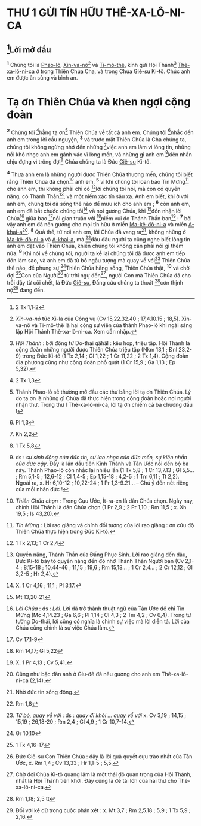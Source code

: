 # THƯ 1 GỬI TÍN HỮU THÊ-XA-LÔ-NI-CA

## [^1@-6ce97832-045f-4878-9cbe-3d7799ba461d]Lời mở đầu
<sup><b>1</b></sup> Chúng tôi là [Phao-lô](), [Xin-va-nô]()[^1-6ce97832-045f-4878-9cbe-3d7799ba461d] và [Ti-mô-thê](), kính gửi Hội Thánh[^2-6ce97832-045f-4878-9cbe-3d7799ba461d] [Thê-xa-lô-ni-ca]() ở trong Thiên Chúa Cha, và trong Chúa [Giê-su]() Ki-tô. Chúc anh em được ân sủng và bình an.


# Tạ ơn Thiên Chúa và khen ngợi cộng đoàn
<sup><b>2</b></sup> Chúng tôi [^2@-6ce97832-045f-4878-9cbe-3d7799ba461d]hằng tạ ơn[^3-6ce97832-045f-4878-9cbe-3d7799ba461d] Thiên Chúa về tất cả anh em. Chúng tôi [^3@-6ce97832-045f-4878-9cbe-3d7799ba461d]nhắc đến anh em trong lời cầu nguyện, <sup><b>3</b></sup> và trước mặt Thiên Chúa là Cha chúng ta, chúng tôi không ngừng nhớ đến những [^4@-6ce97832-045f-4878-9cbe-3d7799ba461d]việc anh em làm vì lòng tin, những nỗi khó nhọc anh em gánh vác vì lòng mến, và những gì anh em [^5@-6ce97832-045f-4878-9cbe-3d7799ba461d]kiên nhẫn chịu đựng vì trông đợi[^4-6ce97832-045f-4878-9cbe-3d7799ba461d] Chúa chúng ta là Đức [Giê-su]() Ki-tô.

<sup><b>4</b></sup> Thưa anh em là những người được Thiên Chúa thương mến, chúng tôi biết rằng Thiên Chúa đã chọn[^5-6ce97832-045f-4878-9cbe-3d7799ba461d] anh em, <sup><b>5</b></sup> vì khi chúng tôi loan báo Tin Mừng[^6-6ce97832-045f-4878-9cbe-3d7799ba461d] cho anh em, thì không phải chỉ có [^6@-6ce97832-045f-4878-9cbe-3d7799ba461d]lời chúng tôi nói, mà còn có quyền năng, có Thánh Thần[^7-6ce97832-045f-4878-9cbe-3d7799ba461d], và một niềm xác tín sâu xa. Anh em biết, khi ở với anh em, chúng tôi đã sống thế nào để mưu ích cho anh em ; <sup><b>6</b></sup> còn anh em, anh em đã bắt chước chúng tôi[^8-6ce97832-045f-4878-9cbe-3d7799ba461d] và noi gương Chúa, khi [^7@-6ce97832-045f-4878-9cbe-3d7799ba461d]đón nhận lời Chúa[^9-6ce97832-045f-4878-9cbe-3d7799ba461d] giữa bao [^8@-6ce97832-045f-4878-9cbe-3d7799ba461d]nỗi gian truân với [^9@-6ce97832-045f-4878-9cbe-3d7799ba461d]niềm vui do Thánh Thần ban[^10-6ce97832-045f-4878-9cbe-3d7799ba461d] : <sup><b>7</b></sup> bởi vậy anh em đã nên gương cho mọi tín hữu ở miền [Ma-kê-đô-ni-a]() và miền [A-khai-a]()[^11-6ce97832-045f-4878-9cbe-3d7799ba461d]. <sup><b>8</b></sup> Quả thế, từ nơi anh em, lời Chúa đã vang ra[^12-6ce97832-045f-4878-9cbe-3d7799ba461d], không những ở [Ma-kê-đô-ni-a]() và [A-khai-a](), mà [^10@-6ce97832-045f-4878-9cbe-3d7799ba461d]đâu đâu người ta cũng nghe biết lòng tin anh em đặt vào Thiên Chúa, khiến chúng tôi không cần phải nói gì thêm nữa. <sup><b>9</b></sup> Khi nói về chúng tôi, người ta kể lại chúng tôi đã được anh em tiếp đón làm sao, và anh em đã từ bỏ ngẫu tượng mà quay về với[^13-6ce97832-045f-4878-9cbe-3d7799ba461d] Thiên Chúa thế nào, để phụng sự [^11@-6ce97832-045f-4878-9cbe-3d7799ba461d]Thiên Chúa hằng sống, Thiên Chúa thật, <sup><b>10</b></sup> và chờ đợi [^12@-6ce97832-045f-4878-9cbe-3d7799ba461d]Con của Người[^14-6ce97832-045f-4878-9cbe-3d7799ba461d] từ trời ngự đến[^15-6ce97832-045f-4878-9cbe-3d7799ba461d], người Con mà Thiên Chúa đã cho trỗi dậy từ cõi chết, là Đức [Giê-su](), Đấng cứu chúng ta thoát [^13@-6ce97832-045f-4878-9cbe-3d7799ba461d]cơn thịnh nộ[^16-6ce97832-045f-4878-9cbe-3d7799ba461d] đang đến.

[^1-6ce97832-045f-4878-9cbe-3d7799ba461d]: *Xin-va-nô* tức Xi-la của Công vụ (Cv 15,22.32.40 ; 17,4.10.15 ; 18,5). Xin-va-nô và Ti-mô-thê là hai cộng sự viên của thánh Phao-lô khi ngài sáng lập Hội Thánh Thê-xa-lô-ni-ca. Xem dẫn nhập.
[^2-6ce97832-045f-4878-9cbe-3d7799ba461d]: *Hội Thánh* : bởi động từ Do-thái qähäl : kêu họp, triệu tập. Hội Thánh là cộng đoàn những người được Thiên Chúa triệu tập (Nkm 13,1 ; Đnl 23,2-9) trong Đức Ki-tô (1 Tx 2,14 ; Gl 1,22 ; 1 Cr 11,22 ; 2 Tx 1,4). Cộng đoàn địa phương cũng như cộng đoàn phổ quát (1 Cr 15,9 ; Ga 1,13 ; Ep 5,32).
[^3-6ce97832-045f-4878-9cbe-3d7799ba461d]: Thánh Phao-lô sẽ thường mở đầu các thư bằng lời tạ ơn Thiên Chúa. Lý do tạ ơn là những gì Chúa đã thực hiện trong cộng đoàn hoặc nơi người nhận thư. Trong thư l Thê-xa-lô-ni-ca, lời tạ ơn chiếm cả ba chương đầu !
[^4-6ce97832-045f-4878-9cbe-3d7799ba461d]: ds : *sự sinh động của đức tin, sự lao nhọc của đức mến, sự kiên nhẫn của đức cậy*. Đây là lần đầu tiên Kinh Thánh và Tân Ước nói đến bộ ba này. Thánh Phao-lô còn nhắc lại nhiều lần (1 Tx 5,8 ; 1 Cr 13,7.13 ; Gl 5,5... ; Rm 5,1-5 ; 12,6-12 ; Cl 1,4-5 ; Ep 1,15-18 ; 4,2-5 ; 1 Tm 6,11 ; Tt 2,2). Ngoài ra, x. Hr 6,10-12 ; 10,22-24 ; 1 Pr 1,3-9.21... – Chú ý đến nét riêng của mỗi nhân đức !
[^5-6ce97832-045f-4878-9cbe-3d7799ba461d]: *Thiên Chúa chọn* : Trong Cựu Ước, Ít-ra-en là dân Chúa chọn. Ngày nay, chính Hội Thánh là dân Chúa chọn (1 Pr 2,9 ; 2 Pr 1,10 ; Rm 11,5 ; x. Xh 19,5 ; Is 43,20).
[^6-6ce97832-045f-4878-9cbe-3d7799ba461d]: *Tin Mừng* : Lời rao giảng và chính đối tượng của lời rao giảng : ơn cứu độ Thiên Chúa thực hiện trong Đức Ki-tô.
[^7-6ce97832-045f-4878-9cbe-3d7799ba461d]: Quyền năng, Thánh Thần của Đấng Phục Sinh. Lời rao giảng đến đâu, Đức Ki-tô bày tỏ quyền năng đến đó nhờ Thánh Thần Người ban (Cv 2,1-4 ; 8,15-18 ; 10,44-46 ; 11,15 ; 19,6 ; Rm 15,18... ; 1 Cr 2,4... ; 2 Cr 12,12 ; Gl 3,2-5 ; Hr 2,4).
[^8-6ce97832-045f-4878-9cbe-3d7799ba461d]: X. 1 Cr 4,16 ; 11,1 ; Pl 3,17.
[^9-6ce97832-045f-4878-9cbe-3d7799ba461d]: *Lời Chúa* : ds : *Lời*. Lời đã trở thành thuật ngữ của Tân Ước để chỉ Tin Mừng (Mc 4,14.23 ; Ga 6,6 ; Pl 1,14 ; Cl 4,3 ; 2 Tm 4,2 ; Cv 6,4). Trong tư tưởng Do-thái, lời cũng có nghĩa là chính sự việc mà lời diễn tả. Lời của Chúa cũng chính là sự việc Chúa làm.
[^10-6ce97832-045f-4878-9cbe-3d7799ba461d]: X. 1 Pr 4,13 ; Cv 5,41.
[^11-6ce97832-045f-4878-9cbe-3d7799ba461d]: Cũng như bậc đàn anh ở Giu-đê đã nêu gương cho anh em Thê-xa-lô-ni-ca (2,14).
[^12-6ce97832-045f-4878-9cbe-3d7799ba461d]: Nhờ đức tin sống động.
[^13-6ce97832-045f-4878-9cbe-3d7799ba461d]: *Từ bỏ, quay về với* : ds : *quay đi khỏi ... quay về với* x. Cv 3,19 ; 14,15 ; 15,19 ; 26,18-20 ; Rm 2,4 ; Gl 4,9 ; 1 Cr 10,7-14.
[^14-6ce97832-045f-4878-9cbe-3d7799ba461d]: Đức Giê-su Con Thiên Chúa : đây là lời quả quyết cựu trào nhất của Tân Ước, x. Rm 1,4 ; Cv 13,33 ; Hr 1,1-5 ; 5,5.
[^15-6ce97832-045f-4878-9cbe-3d7799ba461d]: Chờ đợi Chúa Ki-tô quang lâm là một thái độ quan trọng của Hội Thánh, nhất là Hội Thánh tiên khởi. Đây cũng là đề tài lớn của hai thư cho Thê-xa-lô-ni-ca.
[^16-6ce97832-045f-4878-9cbe-3d7799ba461d]: Đối với kẻ dữ trong cuộc phán xét : x. Mt 3,7 ; Rm 2,5.18 ; 5,9 ; 1 Tx 5,9 ; 2,16.
[^1@-6ce97832-045f-4878-9cbe-3d7799ba461d]: 2 Tx 1,1-2
[^2@-6ce97832-045f-4878-9cbe-3d7799ba461d]: 2 Tx 1,3
[^3@-6ce97832-045f-4878-9cbe-3d7799ba461d]: Pl 1,3
[^4@-6ce97832-045f-4878-9cbe-3d7799ba461d]: Kh 2,2
[^5@-6ce97832-045f-4878-9cbe-3d7799ba461d]: 1 Tx 5,8
[^6@-6ce97832-045f-4878-9cbe-3d7799ba461d]: 1 Tx 2,13; 1 Cr 2,4
[^7@-6ce97832-045f-4878-9cbe-3d7799ba461d]: Mt 13,20-21
[^8@-6ce97832-045f-4878-9cbe-3d7799ba461d]: Cv 17,1-9
[^9@-6ce97832-045f-4878-9cbe-3d7799ba461d]: Rm 14,17; Gl 5,22
[^10@-6ce97832-045f-4878-9cbe-3d7799ba461d]: Rm 1,8
[^11@-6ce97832-045f-4878-9cbe-3d7799ba461d]: Gr 10,10
[^12@-6ce97832-045f-4878-9cbe-3d7799ba461d]: 1 Tx 4,16-17
[^13@-6ce97832-045f-4878-9cbe-3d7799ba461d]: Rm 1,18; 2,5 tt